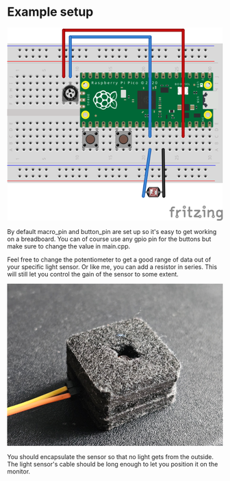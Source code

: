 # Example setup
![Example setup](example.svg)

By default macro_pin and button_pin are set up so it's easy to get working on a breadboard. You can of course use any gpio pin for the buttons but make sure to change the value in main.cpp.

Feel free to change the potentiometer to get a good range of data out of your specific light sensor. Or like me, you can add a resistor in series. This will still let you control the gain of the sensor to some extent.

![Example sensor](example_sensor.jpg)

You should encapsulate the sensor so that no light gets from the outside. The light sensor's cable should be long enough to let you position it on the monitor.